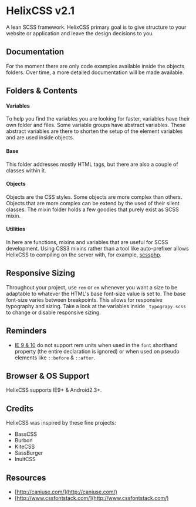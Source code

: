 
# HelixCSS v2.1

A lean SCSS framework. HelixCSS primary goal is to give structure to your website or application and
leave the design decisions to you.

## Documentation

For the moment there are only code examples available inside the objects folders. Over time, a more
detailed documentation will be made available.

## Folders & Contents

#### Variables

To help you find the variables you are looking for faster, variables have their own folder and files.
Some variable groups have abstract variables. These abstract variables are there to shorten the setup
of the element variables and are used inside objects.

#### Base

This folder addresses mostly HTML tags, but there are also a couple of classes within it.

#### Objects

Objects are the CSS styles. Some objects are more complex than others. Objects that are more complex
can be extend by the used of their silent classes. The mixin folder holds a few goodies that purely
exist as SCSS mixin.

#### Utilities

In here are functions, mixins and variables that are useful for SCSS development. Using CSS3 mixins
rather than a tool like auto-prefixer allows HelixCSS to compiling on the server with, for example,
[scssphp](http://leafo.net/scssphp/).

## Responsive Sizing

Throughout your project, use `rem` or `em` whenever you want a size to be adaptable to whatever the
HTML's base font-size value is set to. The base font-size varies between breakpoints. This allows for
responsive typography and sizing. Take a look at the variables inside `_typograpy.scss` to change or
disable responsive sizing.

## Reminders

- [IE 9 & 10](http://caniuse.com/#search=rem) do not support rem units when used in the `font`
  shorthand property (the entire declaration is ignored) or when used on pseudo elements like
  `::before` & `::after`.

## Browser & OS Support

HelixCSS supports IE9+ & Android2.3+.

## Credits

HelixCSS was inspired by these fine projects:
- BassCSS
- Burbon
- KiteCSS
- SassBurger
- InuitCSS

## Resources

- [http://caniuse.com/](http://caniuse.com/)
- [http://www.cssfontstack.com/](http://www.cssfontstack.com/)
